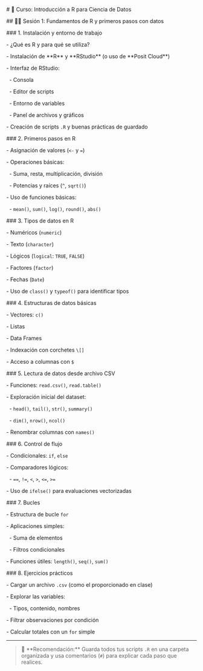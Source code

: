 \# 📘 Curso: Introducción a R para Ciencia de Datos



\## 🧑‍🏫 Sesión 1: Fundamentos de R y primeros pasos con datos



\### 1. Instalación y entorno de trabajo

\- ¿Qué es R y para qué se utiliza?

\- Instalación de \*\*R\*\* y \*\*RStudio\*\* (o uso de \*\*Posit Cloud\*\*)

\- Interfaz de RStudio:

&nbsp; - Consola

&nbsp; - Editor de scripts

&nbsp; - Entorno de variables

&nbsp; - Panel de archivos y gráficos

\- Creación de scripts `.R` y buenas prácticas de guardado



\### 2. Primeros pasos en R

\- Asignación de valores (`<-` y `=`)

\- Operaciones básicas:

&nbsp; - Suma, resta, multiplicación, división

&nbsp; - Potencias y raíces (`^`, `sqrt()`)

\- Uso de funciones básicas:

&nbsp; - `mean()`, `sum()`, `log()`, `round()`, `abs()`



\### 3. Tipos de datos en R

\- Numéricos (`numeric`)

\- Texto (`character`)

\- Lógicos (`logical`: `TRUE`, `FALSE`)

\- Factores (`factor`)

\- Fechas (`Date`)

\- Uso de `class()` y `typeof()` para identificar tipos



\### 4. Estructuras de datos básicas

\- Vectores: `c()`

\- Listas

\- Data Frames

\- Indexación con corchetes `\[]`

\- Acceso a columnas con `$`



\### 5. Lectura de datos desde archivo CSV

\- Funciones: `read.csv()`, `read.table()`

\- Exploración inicial del dataset:

&nbsp; - `head()`, `tail()`, `str()`, `summary()`

&nbsp; - `dim()`, `nrow()`, `ncol()`

\- Renombrar columnas con `names()`



\### 6. Control de flujo

\- Condicionales: `if`, `else`

\- Comparadores lógicos:

&nbsp; - `==`, `!=`, `<`, `>`, `<=`, `>=`

\- Uso de `ifelse()` para evaluaciones vectorizadas



\### 7. Bucles

\- Estructura de bucle `for`

\- Aplicaciones simples:

&nbsp; - Suma de elementos

&nbsp; - Filtros condicionales

\- Funciones útiles: `length()`, `seq()`, `sum()`



\### 8. Ejercicios prácticos

\- Cargar un archivo `.csv` (como el proporcionado en clase)

\- Explorar las variables:

&nbsp; - Tipos, contenido, nombres

\- Filtrar observaciones por condición

\- Calcular totales con un `for` simple



---



> 🔎 \*\*Recomendación:\*\* Guarda todos tus scripts `.R` en una carpeta organizada y usa comentarios (`#`) para explicar cada paso que realices.



